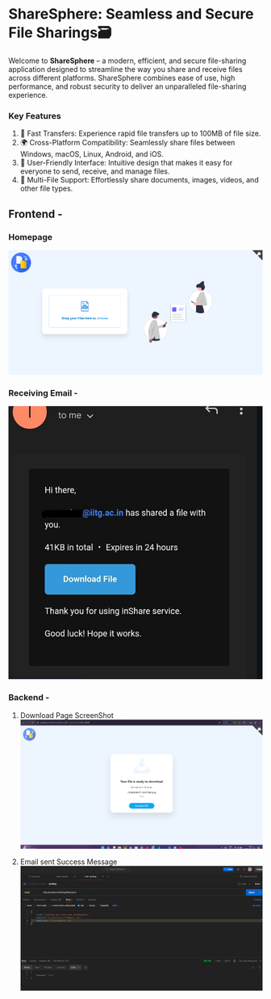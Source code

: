 # ShareSphere: Seamless and Secure File Sharings🗃️
Welcome to **ShareSphere** – a modern, efficient, and secure file-sharing application designed to streamline the way you share and receive files across different platforms. ShareSphere combines ease of use, high performance, and robust security to deliver an unparalleled file-sharing experience.

### Key Features
1. 🚀 Fast Transfers: Experience rapid file transfers up to 100MB of file size.
2. 🌍 Cross-Platform Compatibility: Seamlessly share files between Windows, macOS, Linux, Android, and iOS.
3. 🎯 User-Friendly Interface: Intuitive design that makes it easy for everyone to send, receive, and manage files.
4. 📁 Multi-File Support: Effortlessly share documents, images, videos, and other file types.


## Frontend -
### Homepage
![Frontend Page](Assets/5.png)

### Receiving Email -
![Received Email](Assets/6.png)

### Backend -
1. Download Page ScreenShot
   ![Download Page](Assets/4.png)

2. Email sent Success Message
   ![Email Success](Assets/1.png)
